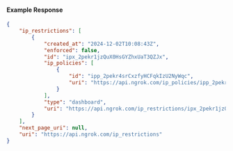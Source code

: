 <!-- Code generated for API Clients. DO NOT EDIT. -->

#### Example Response

```json
{
	"ip_restrictions": [
		{
			"created_at": "2024-12-02T10:08:43Z",
			"enforced": false,
			"id": "ipx_2pekr1jzQuX0HsGYZhxUaT3QZJx",
			"ip_policies": [
				{
					"id": "ipp_2pekr4srCxzfyHCFqkIzU2NyWqc",
					"uri": "https://api.ngrok.com/ip_policies/ipp_2pekr4srCxzfyHCFqkIzU2NyWqc"
				}
			],
			"type": "dashboard",
			"uri": "https://api.ngrok.com/ip_restrictions/ipx_2pekr1jzQuX0HsGYZhxUaT3QZJx"
		}
	],
	"next_page_uri": null,
	"uri": "https://api.ngrok.com/ip_restrictions"
}
```

